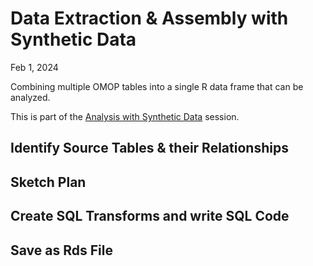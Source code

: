 
# Data Extraction & Assembly with Synthetic Data

Feb 1, 2024

Combining multiple OMOP tables into a single R data frame that can be
analyzed.

This is part of the [Analysis with Synthetic Data](../) session.

## Identify Source Tables & their Relationships

## Sketch Plan

## Create SQL Transforms and write SQL Code

## Save as Rds File
